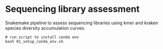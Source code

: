 # Sequencing library assessment

Snakemake pipeline to assess sequencing libraries using kmer and kraken species diversity accumulation curves. 

```
# run script to install conda env
bash 01_setup_conda_env.sh
```
